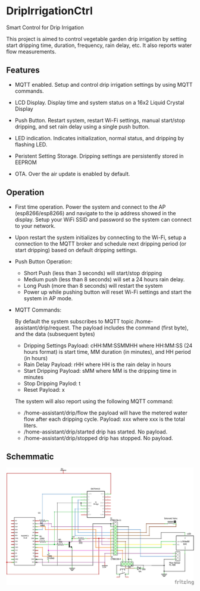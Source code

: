 
# DripIrrigationCtrl

Smart Control for Drip Irrigation

This project is aimed to control vegetable garden drip irrigation by setting start dripping time, duration, frequency, rain delay, etc. It also reports water flow measurements.

## Features

* MQTT enabled. Setup and control drip irrigation settings by using MQTT commands.

* LCD Display. Display time and system status on a 16x2 Liquid Crystal Display

* Push Button. Restart system, restart Wi-Fi settings, manual start/stop dripping, and set rain delay using a single push button.

* LED indication. Indicates initialization, normal status, and dripping by flashing LED.

* Peristent Setting Storage. Dripping settings are persistently stored in EEPROM

* OTA. Over the air update is enabled by default.

## Operation

* First time operation. Power the system and connect to the AP (esp8266/esp8266) and navigate to the ip address showed in the display. Setup your WiFi SSID and password so the system can connect to your network.

* Upon restart the system initializes by connecting to the Wi-Fi, setup a connection to the MQTT broker and schedule next dripping period (or start dripping) based on default dripping settings.

* Push Button Operation:

  * Short Push (less than 3 seconds) will start/stop dripping
  * Medium push (less than 8 seconds) will set a 24 hours rain delay.
  * Long Push (more than 8 seconds) will restart the system
  * Power up while pushing button will reset Wi-Fi settings and start the system in AP mode.

* MQTT Commands:

  By default the system subscribes to MQTT topic /home-assistant/drip/request. The payload includes the command (first byte), and the data (subsequent bytes)
  * Dripping Settings Payload: cHH:MM:SSMMHH where HH:MM:SS (24 hours format) is start time, MM duration (in minutes), and HH period (in hours)
  * Rain Delay Payload: rHH where HH is the rain delay in hours
  * Start Dripping Payload: sMM where MM is the dripping time in minutes
  * Stop Dripping Paylod:  t
  * Reset Payload: x
  
  The system will also report using the following MQTT command:

  * /home-assistant/drip/flow the payload will have the metered water flow after each dripping cycle. Payload: xxx where xxx is the total liters.
  * /home-assistant/drip/started drip has started. No payload.
  * /home-assistant/drip/stopped drip has stopped. No payload.

## Schemmatic
![](DripIrrigationControl-V2_schem.jpg)
